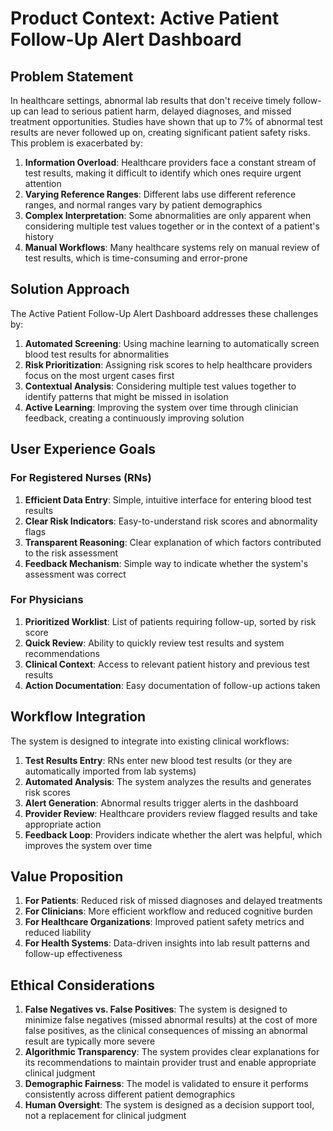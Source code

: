 # Product Context: Active Patient Follow-Up Alert Dashboard

## Problem Statement

In healthcare settings, abnormal lab results that don't receive timely follow-up can lead to serious patient harm, delayed diagnoses, and missed treatment opportunities. Studies have shown that up to 7% of abnormal test results are never followed up on, creating significant patient safety risks. This problem is exacerbated by:

1. **Information Overload**: Healthcare providers face a constant stream of test results, making it difficult to identify which ones require urgent attention
2. **Varying Reference Ranges**: Different labs use different reference ranges, and normal ranges vary by patient demographics
3. **Complex Interpretation**: Some abnormalities are only apparent when considering multiple test values together or in the context of a patient's history
4. **Manual Workflows**: Many healthcare systems rely on manual review of test results, which is time-consuming and error-prone

## Solution Approach

The Active Patient Follow-Up Alert Dashboard addresses these challenges by:

1. **Automated Screening**: Using machine learning to automatically screen blood test results for abnormalities
2. **Risk Prioritization**: Assigning risk scores to help healthcare providers focus on the most urgent cases first
3. **Contextual Analysis**: Considering multiple test values together to identify patterns that might be missed in isolation
4. **Active Learning**: Improving the system over time through clinician feedback, creating a continuously improving solution

## User Experience Goals

### For Registered Nurses (RNs)

1. **Efficient Data Entry**: Simple, intuitive interface for entering blood test results
2. **Clear Risk Indicators**: Easy-to-understand risk scores and abnormality flags
3. **Transparent Reasoning**: Clear explanation of which factors contributed to the risk assessment
4. **Feedback Mechanism**: Simple way to indicate whether the system's assessment was correct

### For Physicians

1. **Prioritized Worklist**: List of patients requiring follow-up, sorted by risk score
2. **Quick Review**: Ability to quickly review test results and system recommendations
3. **Clinical Context**: Access to relevant patient history and previous test results
4. **Action Documentation**: Easy documentation of follow-up actions taken

## Workflow Integration

The system is designed to integrate into existing clinical workflows:

1. **Test Results Entry**: RNs enter new blood test results (or they are automatically imported from lab systems)
2. **Automated Analysis**: The system analyzes the results and generates risk scores
3. **Alert Generation**: Abnormal results trigger alerts in the dashboard
4. **Provider Review**: Healthcare providers review flagged results and take appropriate action
5. **Feedback Loop**: Providers indicate whether the alert was helpful, which improves the system over time

## Value Proposition

1. **For Patients**: Reduced risk of missed diagnoses and delayed treatments
2. **For Clinicians**: More efficient workflow and reduced cognitive burden
3. **For Healthcare Organizations**: Improved patient safety metrics and reduced liability
4. **For Health Systems**: Data-driven insights into lab result patterns and follow-up effectiveness

## Ethical Considerations

1. **False Negatives vs. False Positives**: The system is designed to minimize false negatives (missed abnormal results) at the cost of more false positives, as the clinical consequences of missing an abnormal result are typically more severe
2. **Algorithmic Transparency**: The system provides clear explanations for its recommendations to maintain provider trust and enable appropriate clinical judgment
3. **Demographic Fairness**: The model is validated to ensure it performs consistently across different patient demographics
4. **Human Oversight**: The system is designed as a decision support tool, not a replacement for clinical judgment